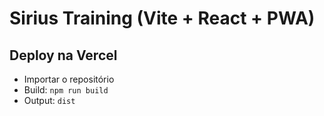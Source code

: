 # Sirius Training (Vite + React + PWA)

## Deploy na Vercel
- Importar o repositório
- Build: `npm run build`
- Output: `dist`
